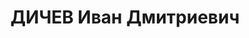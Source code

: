 ---
title: ДИЧЕВ Иван Дмитриевич
description: "Род. в 1896, Московская обл., Рыбновский район, с. Новоселки, русский.\
  \ Проживал: Челябинская обл., г. Челябинск. Облисполком, зав.облфо \n  Арестован\
  \ 07.10.1937. Приговор: 28.12.1937 – ВМН. Расстрелян 28.12.1937"
---